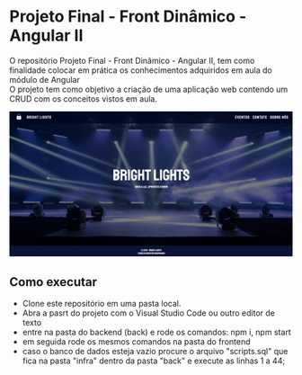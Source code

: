 # Projeto Final - Front Dinâmico - Angular II</br>

O repositório Projeto Final - Front Dinâmico - Angular II, tem como finalidade colocar em prática os conhecimentos adquiridos em aula do módulo de Angular<br/>
O projeto tem como objetivo a criação de uma aplicação web contendo um CRUD com os conceitos vistos em aula.

<p align="center">
  <img src="./brightLights-home.png"/>
</p>

## Como executar
- Clone este repositório em uma pasta local.
- Abra a pasrt do projeto com o Visual Studio Code ou outro editor de texto
- entre na pasta do backend (back) e rode os comandos: npm i, npm start
- em seguida rode os mesmos comandos na pasta do frontend
- caso o banco de dados esteja vazio procure o arquivo "scripts.sql" que fica na pasta "infra" dentro da pasta "back" e execute as linhas 1 a 44;

